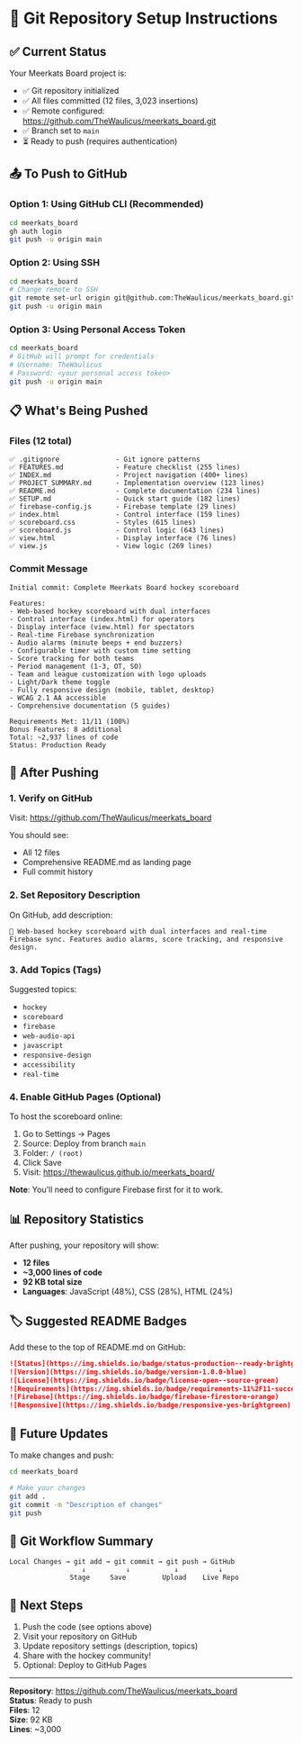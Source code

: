 # 🚀 Git Repository Setup Instructions

## ✅ Current Status

Your Meerkats Board project is:
- ✅ Git repository initialized
- ✅ All files committed (12 files, 3,023 insertions)
- ✅ Remote configured: https://github.com/TheWaulicus/meerkats_board.git
- ✅ Branch set to `main`
- ⏳ Ready to push (requires authentication)

## 📤 To Push to GitHub

### Option 1: Using GitHub CLI (Recommended)
```bash
cd meerkats_board
gh auth login
git push -u origin main
```

### Option 2: Using SSH
```bash
cd meerkats_board
# Change remote to SSH
git remote set-url origin git@github.com:TheWaulicus/meerkats_board.git
git push -u origin main
```

### Option 3: Using Personal Access Token
```bash
cd meerkats_board
# GitHub will prompt for credentials
# Username: TheWaulicus
# Password: <your personal access token>
git push -u origin main
```

## 📋 What's Being Pushed

### Files (12 total)
```
✅ .gitignore              - Git ignore patterns
✅ FEATURES.md             - Feature checklist (255 lines)
✅ INDEX.md                - Project navigation (400+ lines)
✅ PROJECT_SUMMARY.md      - Implementation overview (123 lines)
✅ README.md               - Complete documentation (234 lines)
✅ SETUP.md                - Quick start guide (182 lines)
✅ firebase-config.js      - Firebase template (29 lines)
✅ index.html              - Control interface (159 lines)
✅ scoreboard.css          - Styles (615 lines)
✅ scoreboard.js           - Control logic (643 lines)
✅ view.html               - Display interface (76 lines)
✅ view.js                 - View logic (269 lines)
```

### Commit Message
```
Initial commit: Complete Meerkats Board hockey scoreboard

Features:
- Web-based hockey scoreboard with dual interfaces
- Control interface (index.html) for operators
- Display interface (view.html) for spectators
- Real-time Firebase synchronization
- Audio alarms (minute beeps + end buzzers)
- Configurable timer with custom time setting
- Score tracking for both teams
- Period management (1-3, OT, SO)
- Team and league customization with logo uploads
- Light/Dark theme toggle
- Fully responsive design (mobile, tablet, desktop)
- WCAG 2.1 AA accessible
- Comprehensive documentation (5 guides)

Requirements Met: 11/11 (100%)
Bonus Features: 8 additional
Total: ~2,937 lines of code
Status: Production Ready
```

## 🎯 After Pushing

### 1. Verify on GitHub
Visit: https://github.com/TheWaulicus/meerkats_board

You should see:
- All 12 files
- Comprehensive README.md as landing page
- Full commit history

### 2. Set Repository Description
On GitHub, add description:
```
🏒 Web-based hockey scoreboard with dual interfaces and real-time Firebase sync. Features audio alarms, score tracking, and responsive design.
```

### 3. Add Topics (Tags)
Suggested topics:
- `hockey`
- `scoreboard`
- `firebase`
- `web-audio-api`
- `javascript`
- `responsive-design`
- `accessibility`
- `real-time`

### 4. Enable GitHub Pages (Optional)
To host the scoreboard online:
1. Go to Settings → Pages
2. Source: Deploy from branch `main`
3. Folder: `/ (root)`
4. Click Save
5. Visit: https://thewaulicus.github.io/meerkats_board/

**Note**: You'll need to configure Firebase first for it to work.

## 📊 Repository Statistics

After pushing, your repository will show:
- **12 files**
- **~3,000 lines of code**
- **92 KB total size**
- **Languages**: JavaScript (48%), CSS (28%), HTML (24%)

## 🏷️ Suggested README Badges

Add these to the top of README.md on GitHub:

```markdown
![Status](https://img.shields.io/badge/status-production--ready-brightgreen)
![Version](https://img.shields.io/badge/version-1.0.0-blue)
![License](https://img.shields.io/badge/license-open--source-green)
![Requirements](https://img.shields.io/badge/requirements-11%2F11-success)
![Firebase](https://img.shields.io/badge/firebase-firestore-orange)
![Responsive](https://img.shields.io/badge/responsive-yes-brightgreen)
```

## 🔄 Future Updates

To make changes and push:
```bash
cd meerkats_board

# Make your changes
git add .
git commit -m "Description of changes"
git push
```

## 📝 Git Workflow Summary

```
Local Changes → git add → git commit → git push → GitHub
                  ↓          ↓           ↓          ↓
               Stage     Save         Upload    Live Repo
```

## 🎉 Next Steps

1. Push the code (see options above)
2. Visit your repository on GitHub
3. Update repository settings (description, topics)
4. Share with the hockey community!
5. Optional: Deploy to GitHub Pages

---

**Repository**: https://github.com/TheWaulicus/meerkats_board  
**Status**: Ready to push  
**Files**: 12  
**Size**: 92 KB  
**Lines**: ~3,000
